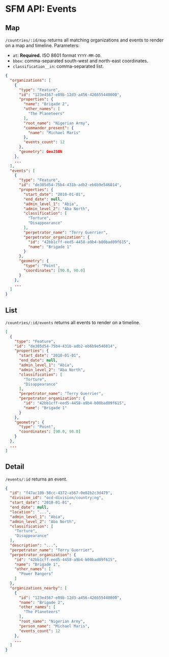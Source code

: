 # SFM API: Events

## Map

`/countries/:id/map` returns all matching organizations and events to render on a map and timeline. Parameters:

* `at`: **Required.** ISO 8601 format `YYYY-MM-DD`.
* `bbox`: comma-separated south-west and north-east coordinates.
* `classification__in`: comma-separated list.

```json
{
  "organizations": [
    {
      "type": "Feature",
      "id": "123e4567-e89b-12d3-a456-426655440000",
      "properties": {
        "name": "Brigade 2",
        "other_names": [
          "The Planeteers"
        ],
        "root_name": "Nigerian Army",
        "commander_present": {
          "name": "Michael Maris"
        },
        "events_count": 12
      },
      "geometry": GeoJSON
    },
    ...
  ],
  "events": [
    {
      "type": "Feature",
      "id": "de305d54-75b4-431b-adb2-eb6b9e546014",
      "properties": {
        "start_date": "2010-01-01",
        "end_date": null,
        "admin_level_1": "Abia",
        "admin_level_2": "Aba North",
        "classification": [
          "Torture",
          "Disappearance"
        ],
        "perpetrator_name": "Terry Guerrier",
        "perpetrator_organization": {
          "id": "42bb1cff-eed5-4458-a9b4-b00bad09f615",
          "name": "Brigade 1"
        }
      },
      "geometry": {
        "type": "Point",
        "coordinates": [90.0, 90.0]
      }
    },
    ...
  ]
}
```

## List

`/countries/:id/events` returns all events to render on a timeline.

```json
[
  {
    "type": "Feature",
    "id": "de305d54-75b4-431b-adb2-eb6b9e546014",
    "properties": {
      "start_date": "2010-01-01",
      "end_date": null,
      "admin_level_1": "Abia",
      "admin_level_2": "Aba North",
      "classification": [
        "Torture",
        "Disappearance"
      ],
      "perpetrator_name": "Terry Guerrier",
      "perpetrator_organization": {
        "id": "42bb1cff-eed5-4458-a9b4-b00bad09f615",
        "name": "Brigade 1"
      }
    },
    "geometry": {
      "type": "Point",
      "coordinates": [90.0, 90.0]
    }
  },
  ...
]
```

## Detail

`/events/:id` returns an event.

```json
{
  "id": "f47ac10b-58cc-4372-a567-0e02b2c3d479",
  "division_id": "ocd-division/country:ng",
  "start_date": "2010-01-01",
  "end_date": null,
  "location": "...",
  "admin_level_1": "Abia",
  "admin_level_2": "Aba North",
  "classification": [
    "Torture",
    "Disappearance"
  ],
  "description": "...",
  "perpetrator_name": "Terry Guerrier",
  "perpetrator_organization": {
    "id": "42bb1cff-eed5-4458-a9b4-b00bad09f615",
    "name": "Brigade 1",
    "other_names": [
      "Power Rangers"
    ]
  },
  "organizations_nearby": [
    {
      "id": "123e4567-e89b-12d3-a456-426655440000",
      "name": "Brigade 2",
      "other_names": [
        "The Planeteers"
      ],
      "root_name": "Nigerian Army",
      "person_name": "Michael Maris",
      "events_count": 12
    },
    ...
  ]
}
```

